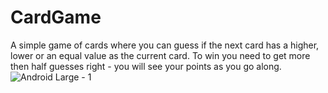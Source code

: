 # CardGame


A simple game of cards where you can guess if the next card has a higher, lower or an equal value as the current card. To win you need to get more then half guesses right - you will see your points as you go along. 
![Android Large - 1](https://user-images.githubusercontent.com/113100420/201707167-72fa0577-d2cc-47aa-afac-c41b5a858967.png)
